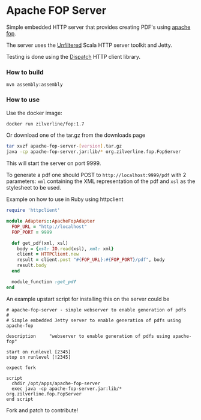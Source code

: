# Apache FOP Server

Simple embedded HTTP server that provides creating PDF's using [apache fop](http://xmlgraphics.apache.org/fop/).

The server uses the [Unfiltered](http://unfiltered.databinder.net/) Scala HTTP server toolkit and Jetty.

Testing is done using the [Dispatch](http://dispatch.databinder.net/) HTTP client library.

### How to build

    mvn assembly:assembly

### How to use
Use the docker image:
```sh
docker run zilverline/fop:1.7
```

Or download one of the tar.gz from the downloads page
```sh
tar xvzf apache-fop-server-[version].tar.gz
java -cp apache-fop-server.jar:lib/* org.zilverline.fop.FopServer
```

This will start the server on port 9999.

To generate a pdf one should POST to `http://localhost:9999/pdf` with 2 parameters: `xml` containing the XML representation of the pdf and `xsl` as the stylesheet to be used.

Example on how to use in Ruby using httpclient

```ruby
require 'httpclient'

module Adapters::ApacheFopAdapter
  FOP_URL = "http://localhost"
  FOP_PORT = 9999

  def get_pdf(xml, xsl)
    body = {xsl: IO.read(xsl), xml: xml}
    client = HTTPClient.new
    result = client.post "#{FOP_URL}:#{FOP_PORT}/pdf", body
    result.body
  end

  module_function :get_pdf
end
```

An example upstart script for installing this on the server could be
```upstart
# apache-fop-server - simple webserver to enable generation of pdfs
#
# Simple embedded Jetty server to enable generation of pdfs using apache-fop

description     "webserver to enable generation of pdfs using apache-fop"

start on runlevel [2345]
stop on runlevel [!2345]

expect fork

script
  chdir /opt/apps/apache-fop-server
  exec java -cp apache-fop-server.jar:lib/* org.zilverline.fop.FopServer
end script
```

Fork and patch to contribute!
